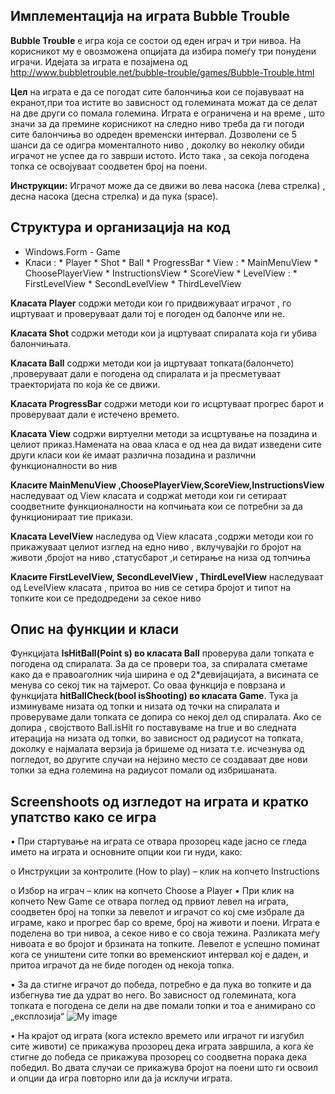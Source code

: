 ## **Имплементација на играта Bubble Trouble**

**Bubble Trouble** е игра која се состои од еден играч и три нивоа. На корисникот му е овозможена опцијата да избира помеѓу три понудени играчи.
Идејата за играта е позајмена од  http://www.bubbletrouble.net/bubble-trouble/games/Bubble-Trouble.html 

**Цел** на играта е да се погодат сите балончиња кои се појавуваат на екранот,при тоа истите во зависност од големината можат да се делат на две други со помала големина. Играта е ограничена и на време , што значи за да премине корисникот на следно ниво треба да ги погоди сите балончиња во одреден временски интервал. Дозволени се 5 шанси да се одигра моменталното ниво , доколку во неколку обиди играчот не успее да го заврши истото. Исто така , за секоја погодена топка се освојуваат соодветен број на поени. 

**Инструкции:**
Играчот може да се движи во лева насока (лева стрелка) , десна насока (десна стрелка) и да пука (space).

## Структура и организација на код
* Windows.Form - Game 
*  Kласи :
        * Player
        * Shot
        * Ball
        * ProgressBar
        * View :
                  * MainMenuView
                  * ChoosePlayerView
                  * InstructionsView
                  * ScoreView
                  *  LevelView :
                                 * FirstLevelView
                                 * SecondLevelView
                                 * ThirdLevelView

**Kласата Player**
 содржи методи кои го придвижуваат играчот , го ицртуваат и проверуваат дали тој е погоден од балонче или не.

**Kласата Shot**
 содржи методи кои ја ицртуваат спиралата која ги убива балончињата.

**Kласата Bаll**
 содржи методи кои ја ицртуваат топката(балончето) ,проверуваат дали е погодена од спиралата и
ја пресметуваат траекторијата по која ќе се движи.

**Kласата ProgressBar**
 содржи методи кои  го исцртуваат прогрес барот и проверуваат дали е истечено времето.

**Kласата View**
 содржи виртуелни методи за исцртување на позадина и целиот приказ.Намената на оваа класа е од неа да видат изведени сите други класи кои ќе имаат различна позадина и различни функционалности во нив

 **Kласите МainMenuView ,ChoosePlayerView,ScoreView,InstructionsView**
 наследуваaт од View класата и содржat методи кои ги сетираат соодветните функционалности на копчињата кои се потребни за да функционираат тие прикази.

**Kласата LevelView**
   наследува од View класата ,содржи методи кои го прикажуваат целиот изглед на едно ниво ,
вклучувајќи го бројот на животи ,бројот на ниво ,статусбарот ,и сетирање на низа од топчиња

**Kласите  FirstLevelView, SecondLevelView , ThirdLevelView**
   наследуваат од LevelView класата , притоа во нив се сетира бројот и типот на топките кои се предодредени за секое ниво

## **Опис на функции и класи**
Функцијата **IsHitBall(Point s) во класата Ball** проверува дали топката е погодена од спиралата. 
За да се провери тоа, за спиралата сметаме како да е правоаголник чија ширина е од 2*девијацијата, а висината се менува со секој тик на тајмерот. 
Со оваа функција е поврзана и функцијата **hitBallCheck(bool isShooting) во класата Game**. 
Тука ја изминуваме низата од топки и низата од точки на спиралата и проверуваме дали топката се допира 
со некој дел од спиралата. Ако се допира , својството Ball.isHit го поставуваме на true и во следната итерација на низата од топки, во зависност од радиусот на топката, доколку е најмалата верзија ја бришеме од низата 
т.е. исчезнува од погледот, во другите случаи на нејзино место се создаваат две нови топки за една големина на радиусот помали од избришаната.


## **Screenshoots од изгледот на играта и кратко упатство како се игра**

•       При стартување на играта се отвара прозорец каде јасно се гледа името на играта и основните опции кои ги нуди, како:

o	Инструкции за контролите (How to play) – клик на копчето Instructions
 
o	Избор на играч – клик на копчето Choose a Player 
•	При клик на копчето New Game се отвара поглед од првиот левел на играта, соодветен број на топки за левелот и играчот со кој сме избрале да играме, како и прогрес бар со време, број на животи и поени.
Играта е поделена во три нивоа, а секое ниво е со своја тежина. Разликата меѓу нивоата е во бројот и брзината на топките.
Левелот е успешно поминат кога се уништени сите топки во временскиот интервал кој е даден, и притоа играчот да не биде погоден од некоја топка.

 

•	За да стигне играчот до победа, потребно е да пука во топките и да избегнува тие да удрат во него. Во зависност од големината, кога топката е погодена се дели на две помали топки и тоа е анимирано со „експлозија“ 
  ![My image](https://raw.github.com/ibozinova/VP/master/PrintScr_za_BubbleTrouble/BallExplosion.png)

•	На крајот од играта (кога истекло времето или играчот ги изгубил сите животи) се прикажува прозорец  дека играта завршила, а кога ќе стигне до победа се прикажува прозорец со соодветна порака дека победил.
Во двата случаи се прикажува бројот на поени што ги освоил и опции да игра повторно или да ја исклучи играта.
  
